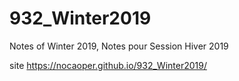 # 932_Winter2019
Notes of Winter 2019, Notes pour Session Hiver 2019

site https://nocaoper.github.io/932_Winter2019/
